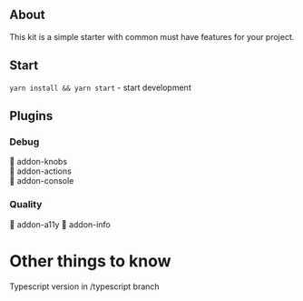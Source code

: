 ## About

This kit is a simple starter with common must have features for your project.

## Start

`yarn install && yarn start` - start development

## Plugins

### Debug

🔹 addon-knobs  
🔹 addon-actions  
🔹 addon-console

### Quality

🔸 addon-a11y
🔸 addon-info

# Other things to know

Typescript version in /typescript branch
